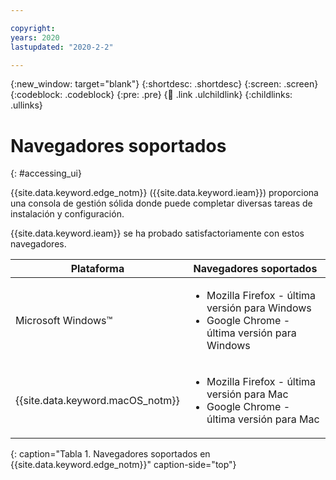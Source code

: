 ```yaml
---

copyright:
years: 2020
lastupdated: "2020-2-2"

---
```


{:new_window: target="blank"}
{:shortdesc: .shortdesc}
{:screen: .screen}
{:codeblock: .codeblock}
{:pre: .pre}
{:child: .link .ulchildlink}
{:childlinks: .ullinks}

# Navegadores soportados
{: #accessing_ui}

{{site.data.keyword.edge_notm}} ({{site.data.keyword.ieam}})
proporciona una consola de gestión sólida donde puede completar diversas tareas de instalación y configuración.

{{site.data.keyword.ieam}} se ha probado satisfactoriamente con estos navegadores.

|Plataforma|Navegadores soportados|
|--------|------------------|
|Microsoft Windows™|<ul><li>Mozilla Firefox - última versión para Windows</li><li>Google Chrome - última versión para Windows</li></ul>|
|{{site.data.keyword.macOS_notm}}|<ul><li>Mozilla Firefox - última versión para Mac</li><li>Google Chrome - última versión para Mac</li></ul>|
{: caption="Tabla 1. Navegadores soportados en {{site.data.keyword.edge_notm}}" caption-side="top"}
